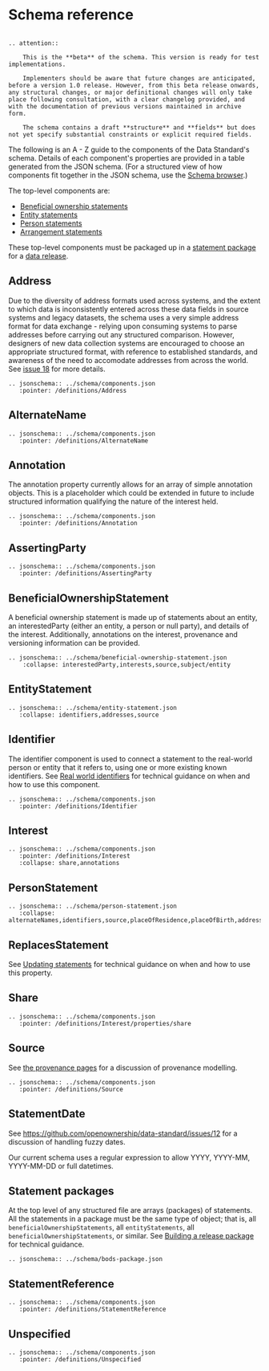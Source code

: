 Schema reference
================

```eval_rst 

.. attention:: 
    
    This is the **beta** of the schema. This version is ready for test implementations. 

    Implementers should be aware that future changes are anticipated, before a version 1.0 release. However, from this beta release onwards, any structural changes, or major definitional changes will only take place following consultation, with a clear changelog provided, and with the documentation of previous versions maintained in archive form. 

    The schema contains a draft **structure** and **fields** but does not yet specify substantial constraints or explicit required fields. 

```

The following is an A - Z guide to the components of the Data Standard's schema. Details of each component's properties are provided in a table generated from the JSON schema. (For a structured view of how components fit together in the JSON schema, use the [Schema browser](data-schema-browser.md).)

The top-level components are:

* [Beneficial ownership statements](#beneficialownershipstatement)
* [Entity statements](#entitystatement)
* [Person statements](#personstatement)
* [Arrangement statements]()

These top-level components must be packaged up in a [statement package](#statement-packages) for a [data release](building-data-releases.md).



## Address

Due to the diversity of address formats used across systems, and the extent to which data is inconsistently entered across these data fields in source systems and legacy datasets, the schema uses a very simple address format for data exchange - relying upon consuming systems to parse addresses before carrying out any structured comparison. However, designers of new data collection systems are encouraged to choose an appropriate structured format, with reference to established standards, and awareness of the need to accomodate addresses from across the world. See [issue 18](https://github.com/openownership/data-standard/issues/18) for more details.

```eval_rst
.. jsonschema:: ../schema/components.json
   :pointer: /definitions/Address
```


## AlternateName

```eval_rst
.. jsonschema:: ../schema/components.json
   :pointer: /definitions/AlternateName
```


## Annotation

The annotation property currently allows for an array of simple annotation objects. This is a placeholder which could be extended in future to include structured information qualifying the nature of the interest held.

```eval_rst
.. jsonschema:: ../schema/components.json
   :pointer: /definitions/Annotation
```


## AssertingParty

```eval_rst
.. jsonschema:: ../schema/components.json
   :pointer: /definitions/AssertingParty
```


## BeneficialOwnershipStatement

A beneficial ownership statement is made up of statements about an entity, an interestedParty (either an entity, a person or null party), and details of the interest. Additionally, annotations on the interest, provenance and versioning information can be provided.

```eval_rst
.. jsonschema:: ../schema/beneficial-ownership-statement.json
    :collapse: interestedParty,interests,source,subject/entity
```

## EntityStatement

```eval_rst
.. jsonschema:: ../schema/entity-statement.json
   :collapse: identifiers,addresses,source
```

## Identifier

The identifier component is used to connect a statement to the real-world person or entity that it refers to, using one or more existing known identifiers. See [Real world identifiers](identifiers.md) for technical guidance on when and how to use this component.


```eval_rst
.. jsonschema:: ../schema/components.json
   :pointer: /definitions/Identifier
```


## Interest

```eval_rst
.. jsonschema:: ../schema/components.json
   :pointer: /definitions/Interest
   :collapse: share,annotations
```


## PersonStatement

```eval_rst
.. jsonschema:: ../schema/person-statement.json
   :collapse: alternateNames,identifiers,source,placeOfResidence,placeOfBirth,addresses
```


## ReplacesStatement
See [Updating statements](updating-statements.md) for technical guidance on when and how to use this property.


## Share

```eval_rst
.. jsonschema:: ../schema/components.json
   :pointer: /definitions/Interest/properties/share
```

## Source

See [the provenance pages](provenance.md) for a discussion of provenance modelling.

```eval_rst
.. jsonschema:: ../schema/components.json
   :pointer: /definitions/Source
```

## StatementDate

See https://github.com/openownership/data-standard/issues/12 for a discussion of handling fuzzy dates.

Our current schema uses a regular expression to allow YYYY, YYYY-MM, YYYY-MM-DD or full datetimes. 


## Statement packages

At the top level of any structured file are arrays (packages) of statements. All the statements in a package must be the same type of object; that is, all ```beneficialOwnershipStatements```, all ```entityStatements```, all ```beneficialOwnershipStatements```, or similar. See [Building a release package](building-release-package.md) for technical guidance.

```eval_rst
.. jsonschema:: ../schema/bods-package.json
```

## StatementReference

```eval_rst
.. jsonschema:: ../schema/components.json
   :pointer: /definitions/StatementReference
```

## Unspecified

```eval_rst
.. jsonschema:: ../schema/components.json
   :pointer: /definitions/Unspecified
```




